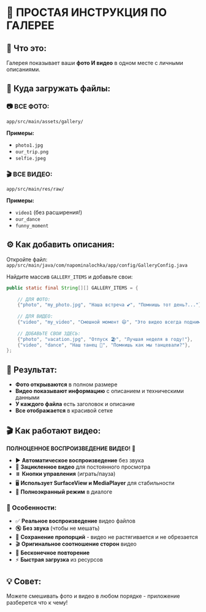 # 📸 **ПРОСТАЯ ИНСТРУКЦИЯ ПО ГАЛЕРЕЕ**

## 🎯 **Что это:**
Галерея показывает ваши **фото И видео** в одном месте с личными описаниями.

## 📁 **Куда загружать файлы:**

### **📷 ВСЕ ФОТО:**
```
app/src/main/assets/gallery/
```
**Примеры:**
- `photo1.jpg`
- `our_trip.png` 
- `selfie.jpeg`

### **🎬 ВСЕ ВИДЕО:**
```
app/src/main/res/raw/
```
**Примеры:**
- `video1` (без расширения!)
- `our_dance` 
- `funny_moment`

## ⚙️ **Как добавить описания:**

Откройте файл: `app/src/main/java/com/napominalochka/app/config/GalleryConfig.java`

Найдите массив `GALLERY_ITEMS` и добавьте свои:

```java
public static final String[][] GALLERY_ITEMS = {
    
    // ДЛЯ ФОТО:
    {"photo", "my_photo.jpg", "Наша встреча 💕", "Помнишь тот день?..."},
    
    // ДЛЯ ВИДЕО:  
    {"video", "my_video", "Смешной момент 😄", "Это видео всегда поднимает настроение!"},
    
    // ДОБАВЬТЕ СВОИ ЗДЕСЬ:
    {"photo", "vacation.jpg", "Отпуск 🏖️", "Лучшая неделя в году!"},
    {"video", "dance", "Наш танец 💃", "Помнишь как мы танцевали?"},
};
```

## 🎉 **Результат:**
- **Фото открываются** в полном размере
- **Видео показывают информацию** с описанием и техническими данными
- **У каждого файла** есть заголовок и описание
- **Все отображается** в красивой сетке

## 🎬 **Как работают видео:**

**ПОЛНОЦЕННОЕ ВОСПРОИЗВЕДЕНИЕ ВИДЕО!** 🎉
- ▶️ **Автоматическое воспроизведение** без звука
- 🔄 **Зацикленное видео** для постоянного просмотра
- ⏸️ **Кнопки управления** (играть/пауза)
- 🖥️ **Использует SurfaceView и MediaPlayer** для стабильности
- 📱 **Полноэкранный режим** в диалоге

### **🎯 Особенности:**
- ✅ **Реальное воспроизведение** видео файлов
- 🔇 **Без звука** (чтобы не мешать)
- 📐 **Сохранение пропорций** - видео не растягивается и не обрезается
- 🎬 **Оригинальное соотношение сторон** видео
- 🔄 **Бесконечное повторение**
- ⚡ **Быстрая загрузка** из ресурсов

## 💡 **Совет:**
Можете смешивать фото и видео в любом порядке - приложение разберется что к чему!